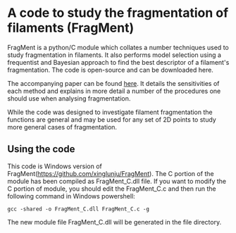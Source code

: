 # A code to study the fragmentation of filaments (FragMent)
FragMent is a python/C module which collates a number techniques used to study fragmentation in filaments. It also performs model selection using a frequentist and Bayesian approach to find the best descriptor of a filament's fragmentation. The code is open-source and can be downloaded here.

The accompanying paper can be found [here](http://adsabs.harvard.edu/abs/2019arXiv190106205C). It details the sensitivities of each method and explains in more detail a number of the procedures one should use when analysing fragmentation.

While the code was designed to investigate filament fragmentation the functions are general and may be used for any set of 2D points to study more general cases of fragmentation.

## Using the code
This code is Windows version of FragMent(https://github.com/xinglunju/FragMent). The C portion of the module has been compiled as FragMent_C.dll file. If you want to modify the C portion of module, you should edit the FragMent_C.c and then run the following command in Windows powershell:
```
gcc -shared -o FragMent_C.dll FragMent_C.c -g
```
The new module file FragMent_C.dll will be generated in the file directory.
